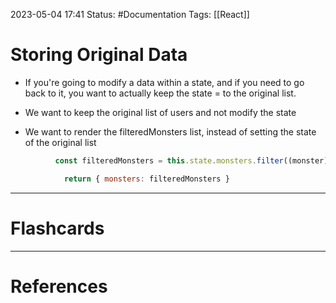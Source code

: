 2023-05-04 17:41
Status: #Documentation 
Tags: [[React]]

# Storing Original Data

* If you're going to modify a data within a state, and if you need to go back to it, you want to actually keep the state = to the original list.
* We want to keep the original list of users and not modify the state

* We want to render the filteredMonsters list, instead of setting the state of the original list


```javascript
          const filteredMonsters = this.state.monsters.filter((monster) => {
```

```javascript
            return { monsters: filteredMonsters }
```





___
# Flashcards



---
# References
